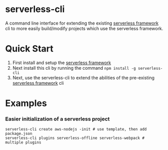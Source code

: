 # serverless-cli

A command line interface for extending the existing [serverless framework](https://github.com/serverless/serverless/) cli to more easily build/modify projects which use the serverless framework.

# Quick Start
1. First install and setup the [serverless framework](https://github.com/serverless/serverless/)
1. Next install this cli by running the command `npm install -g serverless-cli`
1. Next, use the serverless-cli to extend the abilities of the pre-existing [serverless framework](https://github.com/serverless/serverless/) cli

# Examples
### Easier initialization of a serverless project
```
serverless-cli create aws-nodejs -init # use template, then add package.json
serverless-cli plugins serverless-offline serverless-webpack # multiple plugins
```
